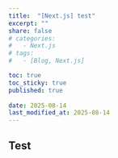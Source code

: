 ```yaml
---
title:  "[Next.js] test"
excerpt: ""
share: false
# categories:
#   - Next.js
# tags:
#   - [Blog, Next.js]

toc: true
toc_sticky: true
published: true
 
date: 2025-08-14
last_modified_at: 2025-08-14
---
```

## Test
